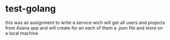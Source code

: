# test-golang
this was an assignment to write a service wich will get all users and projects from Asana app and will create for an each of them a .json file and store on a local machine
